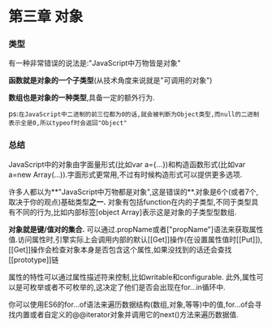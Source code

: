 # 第三章 对象

### 类型

有一种非常错误的说法是:"JavaScript中万物皆是对象"

**函数就是对象的一个子类型**(从技术角度来说就是"可调用的对象")

**数组也是对象的一种类型**,具备一定的额外行为.

ps:`在JavaScript中二进制的前三位都为0的话,就会被判断为Object类型,而null的二进制表示全是0,所以typeof时会返回"Object" `





### 总结

JavaScript中的对象由字面量形式(比如var a={...})和构造函数形式(比如var a=new Array(...)).字面形式更常用,不过有时候构造形式可以提供更多选项.

许多人都以为**"JavaScript中万物都是对象",这是错误的**.对象是6个(或者7个,取决于你的观点)基础类型**之一.** 对象有包括function在内的子类型,不同于类型具有不同的行为,比如内部标签[object Array]表示这是对象的子类型型数组.

**对象就是键/值对的集合.** 可以通过.propName或者["propName"]语法来获取属性值.访问属性时,引擎实际上会调用内部的默认[[Get]]操作(在设置属性值时[[Put]]),[[Get]]操作会检查对象本身是否包含这个属性,如果没找到的话还会查找[[prototype]]链

属性的特性可以通过属性描述符来控制,比如writable和configurable. 此外,属性可以是可枚举或者不可枚举的,这决定了他们是否会出现在for...in循环中.

你可以使用ES6的for...of语法来遍历数据结构(数组,对象,等等)中的值,for...of会寻找内置或者自定义的@@iterator对象并调用它的next()方法来遍历数据值.